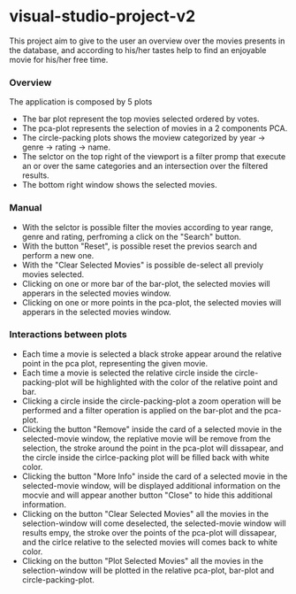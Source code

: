 # visual-studio-project-v2

This project aim to give to the user an overview over the movies presents in the database, and according to his/her tastes help to find an enjoyable movie for his/her free time.

### Overview  

The application is composed by 5 plots

- The bar plot represent the top movies selected ordered by votes.
- The pca-plot represents the selection of movies in a 2 components PCA.
- The circle-packing plots shows the moview categorized by year -> genre -> rating -> name.
- The selctor on the top right of the viewport is a filter promp that execute an or over the same categories and an intersection over the filtered results.
- The bottom right window shows the selected movies.

### Manual

- With the selctor is possible filter the movies according to year range, genre and rating, perfroming a click on the "Search" button.
- With the button "Reset", is possible reset the previos search and perform a new one.
- With the "Clear Selected Movies" is possible de-select all previoly movies selected.
- Clicking on one or more bar of the bar-plot, the selected movies will apperars in the selected movies window.
- Clicking on one or more points in the pca-plot, the selected movies will apperars in the selected movies window.

### Interactions between plots

- Each time a movie is selected a black stroke appear around the relative point in the pca plot, representing the given movie.
- Each time a movie is selected the relative circle inside the circle-packing-plot will be highlighted with the color of the relative point and bar.
- Clicking a circle inside the circle-packing-plot a zoom operation will be performed and a filter operation is applied on the bar-plot and the pca-plot.
- Clicking the button "Remove" inside the card of a selected movie in the selected-movie window, the replative movie will be remove from the selection, the stroke around the point in the pca-plot will dissapear, and the circle inside the cirlce-packing plot will be filled back with white color.
- Clicking the button "More Info" inside the card of a selected movie in the selected-movie window, will be displayed additional information on the mocvie and will appear another button "Close" to hide this additional information.
- Clicking on the button "Clear Selected Movies" all the movies in the selection-window will come deselected, the selected-movie window will results empy, the stroke over the points of the pca-plot will dissapear, and the cirlce relative to the selected movies will comes back to white color.
- Clicking on the button "Plot Selected Movies" all the movies in the selection-window will be plotted in the relative pca-plot, bar-plot and circle-packing-plot.

